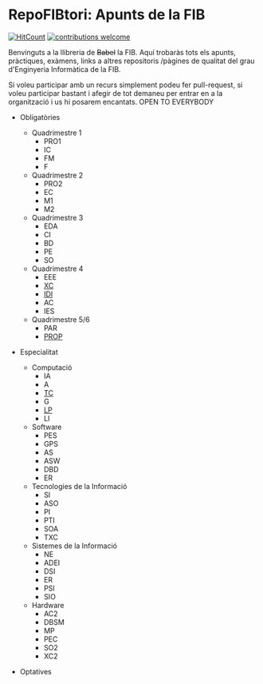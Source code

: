 # RepoFIBtori: Apunts de la FIB
[![HitCount](http://hits.dwyl.io/RepoFIBtori/RepoFIBtori.svg)](http://hits.dwyl.io/RepoFIBtori/RepoFIBtori) [![contributions welcome](https://img.shields.io/badge/contributions-welcome-brightgreen.svg?style=flat)](https://github.com/RepoFIBtori/RepoFIBtori)

Benvinguts a la llibreria de ~~Babel~~ la FIB.  Aquí trobaràs tots els apunts, pràctiques,  exàmens, links a altres repositoris /pàgines de qualitat del grau d'Enginyeria Informàtica de la FIB. 

Si voleu participar amb un recurs simplement podeu fer pull-request, si voleu participar bastant i afegir de tot demaneu per entrar en a la organització i us hi posarem encantats. OPEN TO EVERYBODY

- Obligatòries

  - Quadrimestre 1
    - PRO1
    - IC
    - FM
    - F
  - Quadrimestre 2
    - PRO2
    - EC
    - M1
    - M2
  - Quadrimestre 3
    - EDA
    - CI
    - BD
    - PE
    - SO
  - Quadrimestre 4
    - EEE
    - [XC](https://github.com/RepoFIBtori/RepoFIBtori/tree/master/Obligatories/Quadrimestre4/XC)
    - [IDI](https://github.com/RepoFIBtori/RepoFIBtori/tree/master/Obligatories/Quadrimestre4/IDI)
    - AC
    - IES
  - Quadrimestre 5/6
    - PAR
    - [PROP](https://github.com/RepoFIBtori/RepoFIBtori/tree/master/Obligatories/Quadrimestre5/PROP)

- Especialitat

  - Computació
    - IA
    - A
    - [TC](https://github.com/RepoFIBtori/RepoFIBtori/tree/master/Computacio/TC)
    - G
    - [LP](https://github.com/RepoFIBtori/RepoFIBtori/tree/master/Computacio/LP)
    - LI
  - Software
    - PES
    - GPS
    - AS
    - ASW
    - DBD
    - ER
  - Tecnologies de la Informació
    - SI
    - ASO
    - PI
    - PTI
    - SOA
    - TXC
  - Sistemes de la Informació
    - NE
    - ADEI
    - DSI
    - ER
    - PSI
    - SIO
  - Hardware
    - AC2
    - DBSM
    - MP
    - PEC
    - SO2
    - XC2

- Optatives
